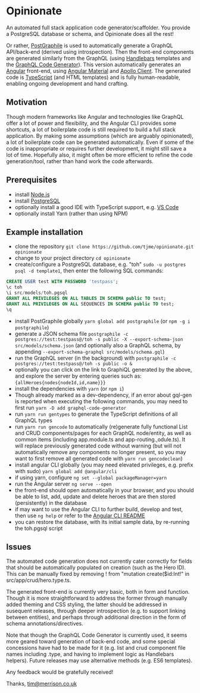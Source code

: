 # Opinionate

An automated full stack application code generator/scaffolder. You provide a PostgreSQL database or schema, and Opinionate does all the rest!

Or rather, [PostGraphile](https://github.com/graphile/postgraphile) is used to automatically generate a GraphQL API/back-end (derived using introspection). Then the front-end components are generated similarly from the GraphQL (using [Handlebars](http://handlebarsjs.com) templates and the [GraphQL Code Generator](https://github.com/dotansimha/graphql-code-generator)). This version automatically generates an [Angular](https://angular.io) front-end, using [Angular Material](https://material.angular.io) and [Apollo Client](https://www.apollographql.com/docs/angular). The generated code is [TypeScript](https://www.typescriptlang.org) (and HTML templates) and is fully human-readable, enabling ongoing development and hand crafting.

## Motivation

Though modern frameworks like Angular and technologies like GraphQL offer a lot of power and flexibility, and the Angular CLI provides some shortcuts, a lot of boilerplate code is still required to build a full stack application. By making some assumptions (which are arguably opinionated), a lot of boilerplate code can be generated automatically. Even if some of the code is inappropriate or requires further development, it might still save a lot of time. Hopefully also, it might often be more efficient to refine the code generation/tool, rather than hand work the code afterwards.

## Prerequisites

- install [Node.js](https://nodejs.org/en)
- install [PostgreSQL](https://www.postgresql.org)
- optionally install a good IDE with TypeScript support, e.g. [VS Code](https://code.visualstudio.com)
- optionally install Yarn (rather than using NPM)

## Example installation

- clone the repository `git clone https://github.com/tjme/opinionate.git opinionate`
- change to your project directory `cd opinionate`
- create/configure a PostgreSQL database, e.g. "toh" `sudo -u postgres psql -d template1`, then enter the following SQL commands:

```sql
CREATE USER test WITH PASSWORD 'testpass';
\c toh
\i src/models/toh.pgsql
GRANT ALL PRIVILEGES ON ALL TABLES IN SCHEMA public TO test;
GRANT ALL PRIVILEGES ON ALL SEQUENCES IN SCHEMA public TO test;
\q
```

- install PostGraphile globally `yarn global add postgraphile` (or `npm -g i postgraphile`)
- generate a JSON schema file `postgraphile -c postgres://test:testpass@/toh -s public -X --export-schema-json src/models/schema.json` (and optionally also a GraphQL schema, by appending `--export-schema-graphql src/models/schema.gql`)
- run the GraphQL server (in the background) with `postgraphile -c postgres://test:testpass@/toh -s public -o &`
- optionally you can click on the link to GraphiQL generated by the above, and explore the server by entering queries such as: `{allHeroes{nodes{nodeId,id,name}}}`
- install the dependencies with `yarn` (or `npm i`)
- Though already marked as a dev-dependency, if an error about gql-gen is reported when executing the following commands, you may need to first run `yarn -D add graphql-code-generator`
- run `yarn run gentypes` to generate the TypeScript definitions of all GraphQL types
- run `yarn run gencode` to automatically (re)generate fully functional List and CRUD components/pages for each GraphQL node/entity, as well as common items (including app.module.ts and app-routing.,odule.ts). It will replace previously generated code without warning (but will not automatically remove any components no longer present, so you may want to first remove all generated code with `yarn run gencodeclean`)
- install angular CLI globally (you may need elevated privileges, e.g. prefix with sudo) `yarn global add @angular/cli`
- if using yarn, configure `ng set --global packageManager=yarn`
- run the Angular server `ng serve --open`
- the front-end should open automatically in your browser, and you should be able to list, add, update and delete heroes that are then stored (persistently) in the database
- if may want to use the Angular CLI to further build, develop and test, then use `ng help` or refer to the [Angular CLI README](https://github.com/angular/angular-cli/blob/master/README.md)
- you can restore the database, with its initial sample data, by re-running the toh.pgsql script

## Issues

The automated code generation does not currently cater correctly for fields that should be automatically populated on creation (such as the Hero ID). This can be manually fixed by removing ! from "mutation create($id:Int!" in src/app/crud/hero.type.ts.

The generated front-end is currently very basic, both in form and function. Though it is more straightforward to address the former through manually added theming and CSS styling, the latter should be addressed in susequent releases, through deeper introspection (e.g. to support linking between entities), and perhaps through additional direction in the form of schema annotations/directives.

Note that though the GraphQL Code Generator is currently used, it seems more geared toward generation of back-end code, and some special concessions have had to be made for it (e.g. list and crud component file names including .type, and having to implement logic as Handlebars helpers). Future releases may use alternative methods (e.g. ES6 templates).

Any feedback would be gratefully received!

Thanks,
tim@merrison.co.uk
